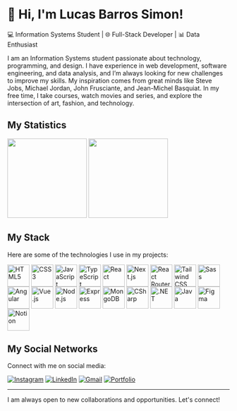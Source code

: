 <div>
<h1>🎯 Hi, I'm Lucas Barros Simon!</h1>
<p>💻 Information Systems Student | 🌐 Full-Stack Developer | 📊 Data Enthusiast</p>
</div>

<p>I am an Information Systems student passionate about technology, programming, and design. I have experience in web development, software engineering, and data analysis, and I’m always looking for new challenges to improve my skills. My inspiration comes from great minds like Steve Jobs, Michael Jordan, John Frusciante, and Jean-Michel Basquiat. In my free time, I take courses, watch movies and series, and explore the intersection of art, fashion, and technology.</p>

<h2>My Statistics</h2>
<div>
  <img height="180em" src="https://github-readme-stats.vercel.app/api?username=21lucasbarros&theme=dark&include_all_commits=true&show_icons=true"/>
  <img height="180em" src="https://github-readme-stats.vercel.app/api/top-langs/?username=21lucasbarros&theme=dark&layout=compact"/>
</div>

<h2>My Stack</h2>
<p>Here are some of the technologies I use in my projects:</p>

<div>
  <img width="50px" align="center" src="https://skillicons.dev/icons?i=html" alt="HTML5"/>
  <img width="50px" align="center" src="https://skillicons.dev/icons?i=css" alt="CSS3"/>
  <img width="50px" align="center" src="https://skillicons.dev/icons?i=javascript" alt="JavaScript"/>
  <img width="50px" align="center" src="https://skillicons.dev/icons?i=typescript" alt="TypeScript"/>
  <img width="50px" align="center" src="https://skillicons.dev/icons?i=react" alt="React"/>
  <img width="50px" align="center" src="https://skillicons.dev/icons?i=nextjs" alt="Next.js"/>
  <img width="50px" align="center" src="https://skillicons.dev/icons?i=remix" alt="React Router"/>
  <img width="50px" align="center" src="https://skillicons.dev/icons?i=tailwind" alt="Tailwind CSS"/>
  <img width="50px" align="center" src="https://skillicons.dev/icons?i=sass" alt="Sass"/>
  <img width="50px" align="center" src="https://skillicons.dev/icons?i=angular" alt="Angular"/>
  <img width="50px" align="center" src="https://skillicons.dev/icons?i=vuejs" alt="Vue.js"/>
  <img width="50px" align="center" src="https://skillicons.dev/icons?i=nodejs" alt="Node.js"/>
  <img width="50px" align="center" src="https://skillicons.dev/icons?i=express" alt="Express"/>
  <img width="50px" align="center" src="https://skillicons.dev/icons?i=mongodb" alt="MongoDB"/>
  <img width="50px" align="center" src="https://skillicons.dev/icons?i=cs" alt="CSharp"/>
  <img width="50px" align="center" src="https://skillicons.dev/icons?i=dotnet" alt=".NET"/>
  <img width="50px" align="center" src="https://skillicons.dev/icons?i=java" alt="Java"/>
  <img width="50px" align="center" src="https://skillicons.dev/icons?i=figma" alt="Figma"/>
  <img width="50px" align="center" src="https://skillicons.dev/icons?i=notion" alt="Notion"/>
</div>

<h2>My Social Networks</h2>
<p>Connect with me on social media:</p>

[![Instagram](https://img.shields.io/badge/Instagram-232323?style=for-the-badge&logo=instagram&logoColor=white)](https://instagram.com/21lucasbarros)
[![LinkedIn](https://img.shields.io/badge/LinkedIn-232323?style=for-the-badge&logo=linkedin&logoColor=white)](https://www.linkedin.com/in/lucasbarrossimon/)
[![Gmail](https://img.shields.io/badge/Gmail-232323?style=for-the-badge&logo=gmail&logoColor=white)](mailto:devlucasbarros@gmail.com)
[![Portfolio](https://img.shields.io/badge/PORTFOLIO-232323?style=for-the-badge&logo=About.me&logoColor=white)](https://lucasbarrosdev.vercel.app/)

---

<p>I am always open to new collaborations and opportunities. Let's connect!</p>
